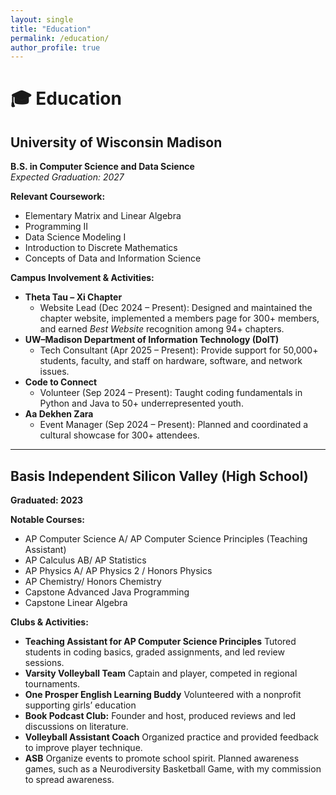 ```yaml
---
layout: single
title: "Education"
permalink: /education/
author_profile: true
---
```


# 🎓 Education

## University of Wisconsin Madison  
**B.S. in Computer Science and Data Science**  
*Expected Graduation: 2027*

**Relevant Coursework:**  
- Elementary Matrix and Linear Algebra  
- Programming II 
- Data Science Modeling I  
- Introduction to Discrete Mathematics  
- Concepts of Data and Information Science  

**Campus Involvement & Activities:**  
- **Theta Tau – Xi Chapter**  
  - Website Lead (Dec 2024 – Present): Designed and maintained the chapter website, implemented a members page for 300+ members, and earned *Best Website* recognition among 94+ chapters.  
- **UW–Madison Department of Information Technology (DoIT)**  
  - Tech Consultant (Apr 2025 – Present): Provide support for 50,000+ students, faculty, and staff on hardware, software, and network issues.  
- **Code to Connect**  
  - Volunteer (Sep 2024 – Present): Taught coding fundamentals in Python and Java to 50+ underrepresented youth.  
- **Aa Dekhen Zara**  
  - Event Manager (Sep 2024 – Present): Planned and coordinated a cultural showcase for 300+ attendees.  

---

## Basis Independent Silicon Valley (High School)  
**Graduated: 2023**

**Notable Courses:**  
- AP Computer Science A/ AP Computer Science Principles (Teaching Assistant)
- AP Calculus AB/ AP Statistics  
- AP Physics A/ AP Physics 2 / Honors Physics
- AP Chemistry/ Honors Chemistry
- Capstone Advanced Java Programming
- Capstone Linear Algebra

**Clubs & Activities:**
- **Teaching Assistant for AP Computer Science Principles** Tutored students in coding basics, graded assignments, and led review sessions.
- **Varsity Volleyball Team** Captain and player, competed in regional tournaments.  
- **One Prosper English Learning Buddy** Volunteered with a nonprofit supporting girls’ education
- **Book Podcast Club:** Founder and host, produced reviews and led discussions on literature.  
- **Volleyball Assistant Coach** Organized practice and provided feedback to improve player technique.
- **ASB** Organize events to promote school spirit. Planned awareness games, such as a Neurodiversity Basketball Game, with my commission to spread awareness.
